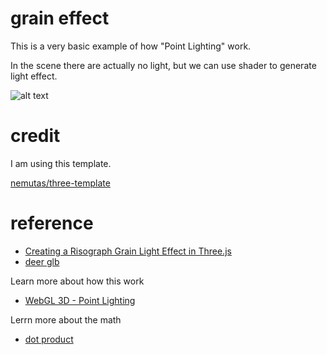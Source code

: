 # grain effect

This is a very basic example of how "Point Lighting" work.

In the scene there are actually no light, but we can use shader to generate light effect.

![alt text](https://github.com/oukalatte/grain-effect/blob/main/public/screenshot.png?raw=true)

# credit

I am using this template.

[nemutas/three-template](https://github.com/nemutas/three-template)

# reference

- [Creating a Risograph Grain Light Effect in Three.js](https://tympanus.net/codrops/2022/03/07/creating-a-risograph-grain-light-effect-in-three-js/)
- [deer glb](https://sketchfab.com/3d-models/deer-sculpture-e97f99c0216a4cae9a8b11d044d2694a)

Learn more about how this work

- [WebGL 3D - Point Lighting](https://webglfundamentals.org/webgl/lessons/webgl-3d-lighting-point.html)

Lerrn more about the math

- [dot product](https://youtu.be/MOYiVLEnhrw?t=8784)
